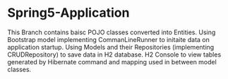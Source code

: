 # Spring5-Application
This Branch contains baisc POJO classes converted into Entities.
Using Bootstrap model implementing CommanLineRunner to initaite data on application startup.
Using Models and their Repositories (implementing CRUDRepository) to save data in H2 database.
H2 Console to view tables generated by Hibernate command and mapping used in between model classes.
